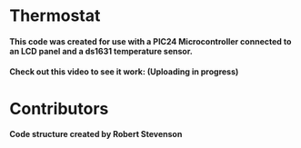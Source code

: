 # Thermostat
#### This code was created for use with a PIC24 Microcontroller connected to an LCD panel and a ds1631 temperature sensor.
#### Check out this video to see it work: (Uploading in progress)

# Contributors
#### Code structure created by Robert Stevenson
